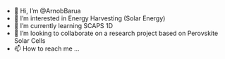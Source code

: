 - 👋 Hi, I’m @ArnobBarua
- 👀 I’m interested in Energy Harvesting (Solar Energy)
- 🌱 I’m currently learning SCAPS 1D
- 💞️ I’m looking to collaborate on a research project based on Perovskite Solar Cells
- 📫 How to reach me ...

<!---
ArnobBarua/ArnobBarua is a ✨ special ✨ repository because its `README.md` (this file) appears on your GitHub profile.
You can click the Preview link to take a look at your changes.
--->
